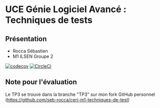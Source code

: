 # UCE Génie Logiciel Avancé : Techniques de tests

## Présentation 

- Rocca Sébastien
- M1 ILSEN Groupe 2

[![codecov](https://codecov.io/gh/seb-rocca/ceri-m1-techniques-de-test/branch/master/graph/badge.svg?token=623SE4YA3X)](https://codecov.io/gh/seb-rocca/ceri-m1-techniques-de-test)
[![CircleCi](https://circleci.com/gh/seb-rocca/ceri-m1-techniques-de-test.svg?style=svg)](https://app.circleci.com/pipelines/github/seb-rocca/ceri-m1-techniques-de-test)

## Note pour l'évaluation

Le TP3 se trouve dans la branche "TP3" sur mon fork GitHub personnel (https://github.com/seb-rocca/ceri-m1-techniques-de-test)


